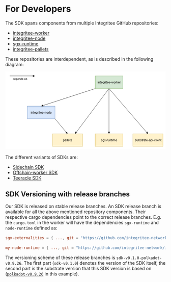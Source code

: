 # For Developers

The SDK spans components from multiple Integritee GitHub repositories:

* [integritee-worker](https://github.com/integritee-network/worker)
* [integritee-node](https://github.com/integritee-network/integritee-node)
* [sgx-runtime](https://github.com/integritee-network/sgx-runtime)
* [integritee-pallets](https://github.com/integritee-network/pallets)

These repositories are interdependent, as is described in the following diagram:

![repo-dependencies](./../.gitbook/assets/sdk-repo-dependencies.drawio.png)

The different variants of SDKs are:

* [Sidechain SDK](./sidechain-sdk.md)
* [Offchain-worker SDK](./offchain-worker-sdk.md)
* [Teeracle SDK](./teeracle.md)

## SDK Versioning with release branches

Our SDK is released on stable release branches. An SDK release branch is available for all the above mentioned repository components. Their respective cargo dependencies point to the correct release branches. E.g. the `cargo.toml` in the worker will have the dependencies `sgx-runtime` and `node-runtime` defined as:
```TOML
sgx-externalities = { ..., git = "https://github.com/integritee-network/sgx-runtime", branch = "sdk-v0.1.0-polkadot-v0.9.26" }
```
```TOML
my-node-runtime = { ..., git = "https://github.com/integritee-network/integritee-node", branch = "sdk-v0.1.0-polkadot-v0.9.26", ... }
```

The versioning scheme of these release branches is `sdk-v0.1.0-polkadot-v0.9.26`. The first part (`sdk-v0.1.0`) denotes the version of the SDK itself, the second part is the substrate version that this SDK version is based on ([`polkadot-v0.9.26`](https://github.com/paritytech/substrate/tree/polkadot-v0.9.26) in this example).